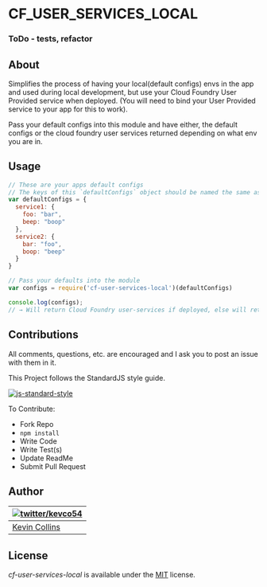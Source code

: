 # CF_USER_SERVICES_LOCAL
### ToDo - tests, refactor

## About

Simplifies the process of having your local(default configs) envs in the app and used during local development, but use your Cloud Foundry User Provided service when deployed. (You will need to bind your User Provided service to your app for this to work).

Pass your default configs into this module and have either, the default configs or the cloud foundry user services returned depending on what env you are in.


## Usage

```js
// These are your apps default configs
// The keys of this `defaultConfigs` object should be named the same as their associated User Provided service in CloudFoundry
var defaultConfigs = {
  service1: {
    foo: "bar",
    beep: "boop"
  },
  service2: {
    bar: "foo",
    boop: "beep"
  }
}

// Pass your defaults into the module
var configs = require('cf-user-services-local')(defaultConfigs)

console.log(configs);
// → Will return Cloud Foundry user-services if deployed, else will return your default configs

```

## Contributions

All comments, questions, etc. are encouraged and I ask you to post an issue with them in it.

This Project follows the StandardJS style guide.

[![js-standard-style](https://cdn.rawgit.com/feross/standard/master/badge.svg)](https://github.com/feross/standard)

To Contribute:

- Fork Repo
- `npm install`
- Write Code
- Write Test(s)
- Update ReadMe
- Submit Pull Request


## Author

| [![twitter/kevco54](https://gravatar.com/avatar/c3f0cac49ad7d267cb58499a86bfdd19)](https://twitter.com/kevco54 "Follow @kevco54 on Twitter") |
|---|
| [Kevin Collins](https://iamkevin.co/) |

## License

_cf-user-services-local_ is available under the [MIT](https://mths.be/mit) license.